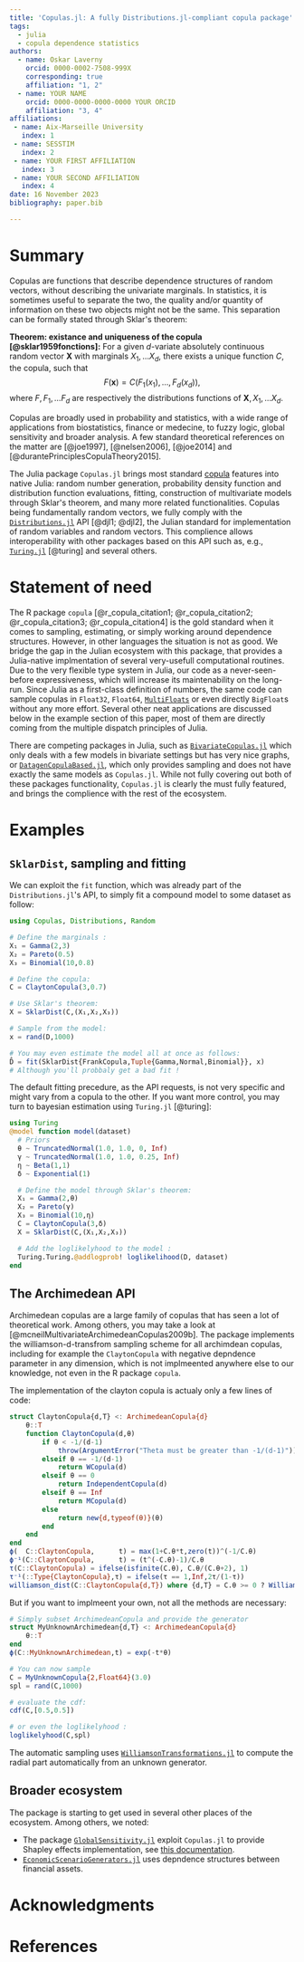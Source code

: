 ```yaml
---
title: 'Copulas.jl: A fully Distributions.jl-compliant copula package'
tags:
  - julia
  - copula dependence statistics
authors:
  - name: Oskar Laverny
    orcid: 0000-0002-7508-999X
    corresponding: true
    affiliation: "1, 2"
  - name: YOUR NAME
    orcid: 0000-0000-0000-0000 YOUR ORCID
    affiliation: "3, 4"
affiliations:
 - name: Aix-Marseille University
   index: 1
 - name: SESSTIM
   index: 2
 - name: YOUR FIRST AFFILIATION
   index: 3
 - name: YOUR SECOND AFFILIATION
   index: 4
date: 16 November 2023
bibliography: paper.bib

---
```


# Summary

Copulas are functions that describe dependence structures of random vectors, without describing the univariate marginals. In statistics, it is sometimes useful to separate the two, the quality and/or quantity of information on these two objects might not be the same. This separation can be formally stated through Sklar's theorem: 

**Theorem: existance and uniqueness of the copula [@sklar1959fonctions]:** For a given $d$-variate absolutely continuous random vector $\mathbf X$ with marginals $X_1,...X_d$, there exists a unique function $C$, the copula, such that $$F(\mathbf x) = C(F_1(x_1),...,F_d(x_d)),$$ where $F, F_1,...F_d$ are respectively the distributions functions of $\mathbf X, X_1,...X_d$.

Copulas are broadly used in probability and statistics, with a wide range of applications from biostatistics, finance or medecine, to fuzzy logic, global sensitivity and broader analysis. A few standard theoretical references on the matter are [@joe1997], [@nelsen2006], [@joe2014] and [@durantePrinciplesCopulaTheory2015].

The Julia package `Copulas.jl` brings most standard [copula](https://en.wikipedia.org/wiki/Copula_(probability_theory)) features into native Julia: random number generation, probability density function and distribution function evaluations, fitting, construction of multivariate models through Sklar's theorem, and many more related functionalities. Copulas being fundamentally random vectors, we fully comply with the [`Distributions.jl`](https://github.com/JuliaStats/Distributions.jl) API [@djl1; @djl2], the Julian standard for implementation of random variables and random vectors. This complience allows interoperability with other packages based on this API such as, e.g., [`Turing.jl`](https://github.com/TuringLang/Turing.jl) [@turing] and several others. 

# Statement of need

The R package `copula` [@r_copula_citation1; @r_copula_citation2; @r_copula_citation3; @r_copula_citation4] is the gold standard when it comes to sampling, estimating, or simply working around dependence structures. However, in other languages the situation is not as good. 
We bridge the gap in the Julian ecosystem with this package, that provides a Julia-native implmentation of several very-usefull computational routines. Due to the very flexible type system in Julia, our code as a never-seen-before expressiveness, which will increase its maintenability on the long-run. Since Julia as a first-class definition of numbers, the same code can sample copulas in `Float32`, `Float64`, [`MultiFloats`](https://github.com/dzhang314/MultiFloats.jl) or even directly `BigFloat`s without any more effort. Several other neat applications are discussed below in the example section of this paper, most of them are directly coming from the multiple dispatch principles of Julia.

There are competing packages in Julia, such as [`BivariateCopulas.jl`](https://github.com/AnderGray/BivariateCopulas.jl) which only deals with a few models in bivariate settings but has very nice graphs, or [`DatagenCopulaBased.jl`](https://github.com/iitis/DatagenCopulaBased.jl), which only provides sampling and does not have exactly the same models as `Copulas.jl`. While not fully covering out both of these packages functionality, `Copulas.jl` is clearly the must fully featured, and brings the complience with the rest of the ecosystem.

# Examples

## `SklarDist`, sampling and fitting

We can exploit the `fit` function, which was already part of the `Distributions.jl`'s API, to simply fit a compound model to some dataset as follow: 

```julia
using Copulas, Distributions, Random

# Define the marginals : 
X₁ = Gamma(2,3)
X₂ = Pareto(0.5)
X₃ = Binomial(10,0.8)

# Define the copula: 
C = ClaytonCopula(3,0.7)

# Use Sklar's theorem: 
X = SklarDist(C,(X₁,X₂,X₃))

# Sample from the model: 
x = rand(D,1000)

# You may even estimate the model all at once as follows: 
D̂ = fit(SklarDist{FrankCopula,Tuple{Gamma,Normal,Binomial}}, x)
# Although you'll probbaly get a bad fit !
```

The default fitting precedure, as the API requests, is not very specific and might vary from a copula to the other. If you want more control, you may turn to bayesian estimation using `Turing.jl` [@turing]:  

```julia
using Turing
@model function model(dataset)
  # Priors
  θ ~ TruncatedNormal(1.0, 1.0, 0, Inf)
  γ ~ TruncatedNormal(1.0, 1.0, 0.25, Inf)
  η ~ Beta(1,1)
  δ ~ Exponential(1)

  # Define the model through Sklar's theorem: 
  X₁ = Gamma(2,θ)
  X₂ = Pareto(γ)
  X₃ = Binomial(10,η)
  C = ClaytonCopula(3,δ)
  X = SklarDist(C,(X₁,X₂,X₃))

  # Add the loglikelyhood to the model : 
  Turing.Turing.@addlogprob! loglikelihood(D, dataset)
end
```

## The Archimedean API

Archimedean copulas are a large family of copulas that has seen a lot of theoretical work. Among others, you may take a look at [@mcneilMultivariateArchimedeanCopulas2009b]. The package implements the williamson-d-transfrom sampling scheme for all archimdean copulas, including for example the `ClaytonCopula` with negative depndence parameter in any dimension, which is not implmeented anywhere else to our knowledge, not even in the R package `copula`. 

The implementation of the clayton copula is actualy only a few lines of code: 

```julia
struct ClaytonCopula{d,T} <: ArchimedeanCopula{d}
    θ::T
    function ClaytonCopula(d,θ)
        if θ < -1/(d-1)
            throw(ArgumentError("Theta must be greater than -1/(d-1)"))
        elseif θ == -1/(d-1)
            return WCopula(d)
        elseif θ == 0
            return IndependentCopula(d)
        elseif θ == Inf
            return MCopula(d)
        else
            return new{d,typeof(θ)}(θ)
        end
    end
end
ϕ(  C::ClaytonCopula,      t) = max(1+C.θ*t,zero(t))^(-1/C.θ)
ϕ⁻¹(C::ClaytonCopula,      t) = (t^(-C.θ)-1)/C.θ
τ(C::ClaytonCopula) = ifelse(isfinite(C.θ), C.θ/(C.θ+2), 1)
τ⁻¹(::Type{ClaytonCopula},τ) = ifelse(τ == 1,Inf,2τ/(1-τ))
williamson_dist(C::ClaytonCopula{d,T}) where {d,T} = C.θ >= 0 ? WilliamsonFromFrailty(Distributions.Gamma(1/C.θ,C.θ),d) : ClaytonWilliamsonDistribution(C.θ,d)
```

But if you want to implmeent your own, not all the methods are necessary: 

```julia
# Simply subset ArchimedeanCopula and provide the generator
struct MyUnknownArchimedean{d,T} <: ArchimedeanCopula{d}
    θ::T
end
ϕ(C::MyUnknownArchimedean,t) = exp(-t*θ)

# You can now sample
C = MyUnknownCopula{2,Float64}(3.0)
spl = rand(C,1000)

# evaluate the cdf: 
cdf(C,[0.5,0.5])

# or even the loglikelyhood : 
loglikelyhood(C,spl)
```

The automatic sampling uses [`WilliamsonTransformations.jl`](https://github.com/lrnv/WilliamsonTransforms.jl/) to compute the radial part automatically from an unknown generator. 

## Broader ecosystem

The package is starting to get used in several other places of the ecosystem. Among others, we noted: 

- The package [`GlobalSensitivity.jl`](https://github.com/SciML/GlobalSensitivity.jl) exploit `Copulas.jl` to provide Shapley effects implementation, see [this documentation](https://docs.sciml.ai/GlobalSensitivity/stable/tutorials/shapley/). 
- [`EconomicScenarioGenerators.jl`](https://github.com/JuliaActuary/EconomicScenarioGenerators.jl) uses depndence structures between financial assets. 


# Acknowledgments

<!-- If you have to Acknowledge some fundings that might be here. I dont think I do.  -->


# References